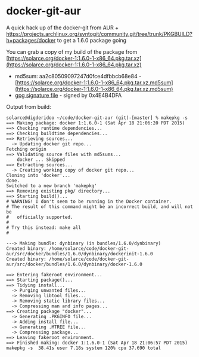 docker-git-aur
==============

A quick hack up of the docker-git from AUR + https://projects.archlinux.org/svntogit/community.git/tree/trunk/PKGBUILD?h=packages/docker to get a 1.6.0 package going

You can grab a copy of my build of the package from [https://solarce.org/docker-1:1.6.0-1-x86_64.pkg.tar.xz](https://solarce.org/docker-1:1.6.0-1-x86_64.pkg.tar.xz)
- md5sum: aa2c80509097247d0fce4dfbbcb68e84 - [https://solarce.org/docker-1:1.6.0-1-x86_64.pkg.tar.xz.md5sum](https://solarce.org/docker-1:1.6.0-1-x86_64.pkg.tar.xz.md5sum)
- [gpg signature file](https://solarce.org/docker-1:1.6.0-1-x86_64.pkg.tar.xz.sig) - signed by 0x4E4B4DFA

Output from build:

```
solarce@digderidoo ~/code/docker-git-aur (git)-[master] % makepkg -s
==> Making package: docker 1:1.6.0-1 (Sat Apr 18 21:06:20 PDT 2015)
==> Checking runtime dependencies...
==> Checking buildtime dependencies...
==> Retrieving sources...
  -> Updating docker git repo...
Fetching origin
==> Validating source files with md5sums...
    docker ... Skipped
==> Extracting sources...
  -> Creating working copy of docker git repo...
Cloning into 'docker'...
done.
Switched to a new branch 'makepkg'
==> Removing existing pkg/ directory...
==> Starting build()...
# WARNING! I don't seem to be running in the Docker container.
# The result of this command might be an incorrect build, and will not be
#   officially supported.
#
# Try this instead: make all
#

---> Making bundle: dynbinary (in bundles/1.6.0/dynbinary)
Created binary: /home/solarce/code/docker-git-aur/src/docker/bundles/1.6.0/dynbinary/dockerinit-1.6.0
Created binary: /home/solarce/code/docker-git-aur/src/docker/bundles/1.6.0/dynbinary/docker-1.6.0

==> Entering fakeroot environment...
==> Starting package()...
==> Tidying install...
  -> Purging unwanted files...
  -> Removing libtool files...
  -> Removing static library files...
  -> Compressing man and info pages...
==> Creating package "docker"...
  -> Generating .PKGINFO file...
  -> Adding install file...
  -> Generating .MTREE file...
  -> Compressing package...
==> Leaving fakeroot environment.
==> Finished making: docker 1:1.6.0-1 (Sat Apr 18 21:06:57 PDT 2015)
makepkg -s  38.41s user 7.18s system 120% cpu 37.690 total
```
